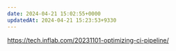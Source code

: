 ```yaml
---
date: 2024-04-21 15:02:55+0000
updatedAt: 2024-04-21 15:23:53+9330
---
```

https://tech.inflab.com/20231101-optimizing-ci-pipeline/